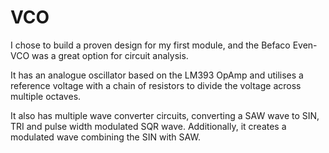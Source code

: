 # VCO

I chose to build a proven design for my first module, and the Befaco Even-VCO was a great option for circuit analysis.

It has an analogue oscillator based on the LM393 OpAmp and utilises a reference voltage with a chain of resistors to divide the voltage across multiple octaves. 

It also has multiple wave converter circuits, converting a SAW wave to SIN, TRI and pulse width modulated SQR wave. Additionally, it creates a modulated wave combining the SIN with SAW.   
